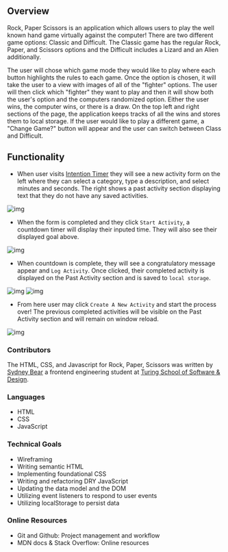 ## Overview
Rock, Paper Scissors is an application which allows users to play the well known hand game virtually against the computer! There are two different game options: Classic and Difficult. The Classic game has the regular Rock, Paper, and Scissors options and the Difficult includes a Lizard and an Alien additionally.  


The user will chose which game mode they would like to play where each button highlights the rules to each game. Once the option is chosen, it will take the user to a view with images of all of the "fighter" options. The user will then click which "fighter" they want to play and then it will show both the user's option and the computers randomized option. Either the user wins, the computer wins, or there is a draw. On the top left and right sections of the page, the application keeps tracks of all the wins and stores them to local storage. If the user would like to play a different game, a "Change Game?" button will appear and the user can switch between Class and Difficult.  

## Functionality
-   When user visits [Intention Timer](https://rachaelcarroll.github.io/intention-timer/) they will see a new activity form on the left where they can select a category, type a description, and select minutes and seconds. The right shows a past activity section displaying text that they do not have any saved activities.

![img](assets/main-view.png)

- When the form is completed and they click `Start Activity`, a countdown timer will display their inputed time. They will also see their displayed goal above.

![img](assets/timer-view.png)

- When countdown is complete, they will see a congratulatory message appear and `Log Activity`.  Once clicked, their completed activity is displayed on the Past Activity section and is saved to `local storage`.

![img](assets/completed-view.png)
![img](assets/create-new.png)

-   From here user may click `Create A New Activity` and start the process over!  The previous completed activities will be visible on the Past Activity section and will remain on window reload.  

![img](assets/saved-view.png)

### Contributors
The HTML, CSS, and Javascript for Rock, Paper, Scissors was written by [Sydney Bear](https://github.com/sydnerd) a frontend engineering student at [Turing School of Software & Design](https://turing.edu/).

### Languages
* HTML
* CSS
* JavaScript

### Technical Goals
* Wireframing
* Writing semantic HTML
* Implementing foundational CSS
* Writing and refactoring DRY JavaScript
* Updating the data model and the DOM
* Utilizing event listeners to respond to user events
* Utilizing localStorage to persist data

### Online Resources
* Git and Github: Project management and workflow
* MDN docs & Stack Overflow: Online resources
